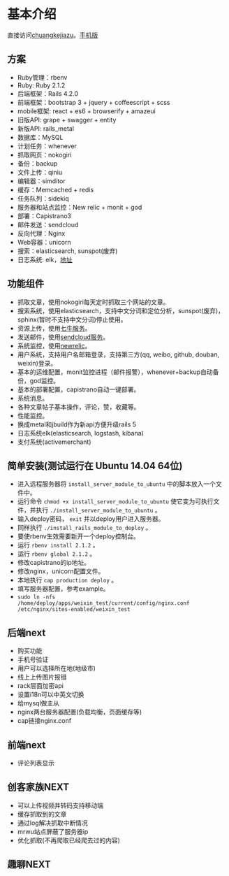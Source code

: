 # 基本介绍

直接访问[chuangkejiazu](http://chuangkejiazu.com/)。[手机版](http://chuangkejiazu.com?mobile=1)


## 方案

* Ruby管理：rbenv
* Ruby: Ruby 2.1.2
* 后端框架：Rails 4.2.0
* 前端框架：bootstrap 3 + jquery + coffeescript + scss
* mobile框架: react + es6 + browserify + amazeui
* 旧版API: grape + swagger + entity
* 新版API: rails_metal
* 数据库：MySQL
* 计划任务：whenever
* 抓取网页：nokogiri
* 备份：backup
* 文件上传：qiniu
* 编辑器：simditor
* 缓存：Memcached + redis
* 任务队列：sidekiq
* 服务器和站点监控：New relic + monit + god
* 部署：Capistrano3
* 邮件发送：sendcloud
* 反向代理：Nginx
* Web容器：unicorn
* 搜索：elasticsearch, sunspot(废弃)
* 日志系统: elk，[地址](http://chuangkejiazu.com:5601/)


## 功能组件

* 抓取文章，使用nokogiri每天定时抓取三个网站的文章。
* 搜索系统，使用elasticsearch，支持中文分词和定位分析，sunspot(废弃)，sphinx(暂时不支持中文分词)停止使用。
* 资源上传，使用[七牛服务](http://www.qiniu.com/)。
* 发送邮件，使用[sendcloud服务](https://sendcloud.sohu.com/)。
* 系统监控，使用[newrelic](https://rpm.newrelic.com)。
* 用户系统，支持用户名邮箱登录，支持第三方(qq, weibo, github, douban, weixin)登录。
* 基本的运维配置，monit监控进程（邮件报警），whenever+backup自动备份，god监控。
* 基本的部署配置，capistrano自动一键部署。
* 系统消息。
* 各种文章帖子基本操作，评论，赞，收藏等。
* 性能监控。
* 换成metal和jbuild作为新api方便升级rails 5
* 日志系统elk(elasticsearch, logstash, kibana)
* 支付系统(activemerchant)

## 简单安装(测试运行在 Ubuntu 14.04 64位)

* 进入远程服务器将 `install_server_module_to_ubuntu` 中的脚本放入一个文件中。
* 运行命令 `chmod +x install_server_module_to_ubuntu` 使它变为可执行文件，并执行 `./install_server_module_to_ubuntu` 。
* 输入deploy密码， `exit` 并以deploy用户进入服务器。
* 同样执行 `./install_rails_module_to_deploy` 。
* 要使rbenv生效需要新开一个deploy控制台。
* 运行 `rbenv install 2.1.2` 。
* 运行 `rbenv global 2.1.2` 。
* 修改capistrano的ip地址。
* 修改nginx，unicorn配置文件。
* 本地执行 `cap production deploy` 。
* 填写服务器配置，参考example。
* `sudo ln -nfs /home/deploy/apps/weixin_test/current/config/nginx.conf /etc/nginx/sites-enabled/weixin_test`


## 后端next

* 购买功能
* 手机号验证
* 用户可以选择所在地(地级市)
* 线上上传图片报错
* rack层面加密api
* 设置i18n可以中英文切换
* 给mysql做主从
* nginx两台服务器配置(负载均衡，页面缓存等)
* cap链接nginx.conf

## 前端next

* 评论列表显示


## 创客家族NEXT

* 可以上传视频并转码支持移动端
* 缓存抓取到的文章
* 通过log解决抓取中断情况
* mrwu站点屏蔽了服务器ip
* 优化抓取(不再爬取已经爬去过的内容)


## 趣聊NEXT

